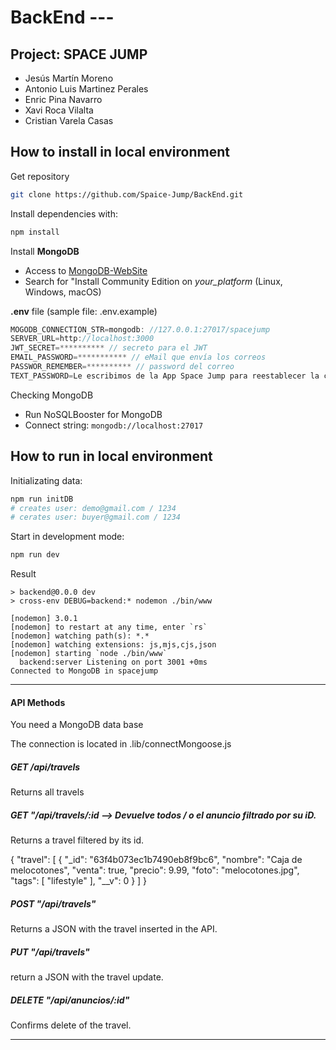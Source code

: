 # BackEnd --- 
## Project: SPACE JUMP
* Jesús Martín Moreno
* Antonio Luis Martinez Perales
* Enric Pina Navarro
* Xavi Roca Vilalta
* Cristian Varela Casas


## How to install in local environment

Get repository
```sh
git clone https://github.com/Spaice-Jump/BackEnd.git
```

Install dependencies with:
```sh
npm install
```

Install **MongoDB**

* Access to [MongoDB-WebSite](https://www.mongodb.com/)
* Search for "Install Community Edition on _your_platform_ (Linux, Windows, macOS)

**.env** file (sample file: .env.example)
```js
MOGODB_CONNECTION_STR=mongodb: //127.0.0.1:27017/spacejump
SERVER_URL=http://localhost:3000
JWT_SECRET=********** // secreto para el JWT
EMAIL_PASSWORD=*********** // eMail que envía los correos
PASSWOR_REMEMBER=********** // password del correo
TEXT_PASSWORD=Le escribimos de la App Space Jump para reestablecer la contraseña pinche el siguiente link:
```

Checking MongoDB

* Run NoSQLBooster for MongoDB
* Connect string: `mongodb://localhost:27017` 

## How to run in local environment

Initializating data:
```sh
npm run initDB
# creates user: demo@gmail.com / 1234
# cerates user: buyer@gmail.com / 1234
```

Start in development mode:
```sh
npm run dev
```

Result
```log  
> backend@0.0.0 dev
> cross-env DEBUG=backend:* nodemon ./bin/www

[nodemon] 3.0.1
[nodemon] to restart at any time, enter `rs`
[nodemon] watching path(s): *.*
[nodemon] watching extensions: js,mjs,cjs,json
[nodemon] starting `node ./bin/www`
  backend:server Listening on port 3001 +0ms
Connected to MongoDB in spacejump
```
---------------------------------------------------------------------
#### API Methods

You need a MongoDB data base

The connection is located in .lib/connectMongoose.js

##### GET /api/travels

Returns all travels

##### GET "/api/travels/:id  --> Devuelve todos / o el anuncio filtrado por su iD.

Returns a travel filtered by its id.


<!-- TODO -->
{
    "travel": [
        {
            "_id": "63f4b073ec1b7490eb8f9bc6",
            "nombre": "Caja de melocotones",
            "venta": true,
            "precio": 9.99,
            "foto": "melocotones.jpg",
            "tags": [
                "lifestyle"
            ],
            "__v": 0
        }
    ]
}

##### POST "/api/travels"


Returns a JSON with the travel inserted in the API.

##### PUT "/api/travels"

return a JSON with the travel update.

##### DELETE "/api/anuncios/:id"

Confirms delete of the travel.

---------------------------------------------------------------------
